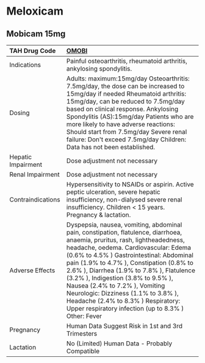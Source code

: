 # Meloxicam

## Mobicam 15mg

| TAH Drug Code      | [**OMOBI**](https://www.tahsda.org.tw/drugs/hissearch.php?drug_code=OMOBI)                                                                                                                                                                                                                                                                                                                                                                                                                                          |
|:-------------------|:--------------------------------------------------------------------------------------------------------------------------------------------------------------------------------------------------------------------------------------------------------------------------------------------------------------------------------------------------------------------------------------------------------------------------------------------------------------------------------------------------------------------|
| Indications        | Painful osteoarthritis, rheumatoid arthritis, ankylosing spondylitis.                                                                                                                                                                                                                                                                                                                                                                                                                                               |
| Dosing             | Adults: maximum:15mg/day Osteoarthritis: 7.5mg/day, the dose can be increased to 15mg/day if needed Rheumatoid arthritis: 15mg/day, can be reduced to 7.5mg/day based on clinical response. Ankylosing Spondylitis (AS):15mg/day Patients who are more likely to have adverse reactions: Should start from 7.5mg/day Severe renal failure: Don't exceed 7.5mg/day Children: Data has not been established.                                                                                                          |
| Hepatic Impairment | Dose adjustment not necessary                                                                                                                                                                                                                                                                                                                                                                                                                                                                                       |
| Renal Impairment   | Dose adjustment not necessary                                                                                                                                                                                                                                                                                                                                                                                                                                                                                       |
| Contraindications  | Hypersensitivity to NSAIDs or aspirin. Active peptic ulceration, severe hepatic insufficiency, non-dialysed severe renal insufficiency. Children < 15 years. Pregnancy & lactation.                                                                                                                                                                                                                                                                                                                                 |
| Adverse Effects    | Dyspepsia, nausea, vomiting, abdominal pain, constipation, flatulence, diarrhoea, anaemia, pruritus, rash, lightheadedness, headache, oedema. Cardiovascular: Edema (0.6% to 4.5% ) Gastrointestinal: Abdominal pain (1.9% to 4.7% ), Constipation (0.8% to 2.6% ), Diarrhea (1.9% to 7.8% ), Flatulence (3.2% ), Indigestion (3.8% to 9.5% ), Nausea (2.4% to 7.2% ), Vomiting Neurologic: Dizziness (1.1% to 3.8% ), Headache (2.4% to 8.3% ) Respiratory: Upper respiratory infection (up to 8.3% ) Other: Fever |
| Pregnancy          | Human Data Suggest Risk in 1st and 3rd Trimesters                                                                                                                                                                                                                                                                                                                                                                                                                                                                   |
| Lactation          | No (Limited) Human Data - Probably Compatible                                                                                                                                                                                                                                                                                                                                                                                                                                                                       |

